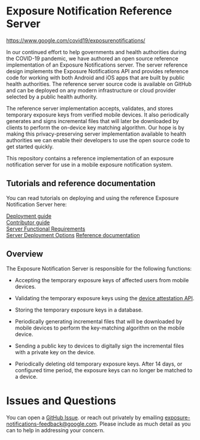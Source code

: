 # Exposure Notification Reference Server

https://www.google.com/covid19/exposurenotifications/

In our continued effort to help governments and health authorities during the COVID-19 pandemic, we have authored an open source reference implementation of an Exposure Notifications server. The server reference design implements the Exposure Notifications API and provides reference code for working with both Android and iOS apps that are built by public health authorities. The reference server source code is available on GitHub and can be deployed on any modern infrastructure or cloud provider selected by a public health authority. 

The reference server implementation accepts, validates, and stores temporary exposure keys from verified mobile devices. It also periodically generates and signs incremental files that will later be downloaded by clients to perform the on-device key matching algorithm. Our hope is by making this privacy-preserving server implementation available to health authorities we can enable their developers to use the open source code to get started quickly. 

This repository contains a reference implementation of an exposure notification
server for use in a mobile exposure notification system.

## Tutorials and reference documentation

You can read tutorials on deploying and using the reference Exposure Notification
Server here:

[Deployment guide](deploying.md)  
[Contributor guide](/CONTRIBUTING.md)  
[Server Functional Requirements](server_functional_requirements.md)  
[Server Deployment Options](server_deployment_options.md)
[Reference documentation](https://godoc.org/github.com/google/exposure-notifications-server)  

## Overview

The Exposure Notification Server is responsible for the following functions:

* Accepting the temporary exposure keys of affected users from mobile devices.

* Validating the temporary exposure keys using the
[device attestation API](https://developer.android.com/training/safetynet/attestation).

* Storing the temporary exposure keys in a database.

* Periodically generating incremental files that will be downloaded by mobile
  devices to perform the key-matching algorithm on the mobile device.

* Sending a public key to devices to digitally sign the incremental files with
  a private key on the device.

* Periodically deleting old temporary exposure keys. After 14 days, or
  configured time period, the exposure keys can no longer be matched to a device.

# Issues and Questions

You can open a
[GitHub Issue](https://github.com/google/exposure-notifications-server/issues/new).
or reach out privately by emailing exposure-notifications-feedback@google.com.
Please include as much detail as you can to help in addressing your concern.
